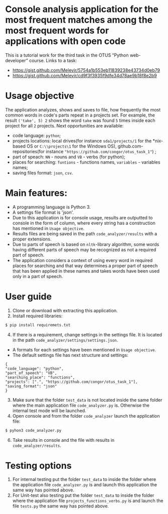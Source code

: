 # Console analysis application for the most frequent matches among the most frequent words for applications with open code

This is a tutorial work for the third task in the OTUS “Python web-developer” course.
Links to a task:
- https://gist.github.com/Melevir/5754a1b553eb11839238e43734d0eb79
- https://gist.github.com/Melevir/cd9f3f3935f9dfe34d78ae9b18f8e2b9

# Usage objective

The application analyzes, shows and saves to file, how frequently the most common words in code's parts repeat in a projects set.
For example, the result `('take', 5) 2` shows the word `take` was found `5` times inside each project for all `2` projects.
Next opportunities are available:
- code language: `python`;
- projects locations: local drives(for instance `sda1/projects/1` for the *nix-based OS or `C:\\projects\1` for the Windows OS), github.com-repositories(for instance `"https://github.com/congor/otus_task_1"`) ; 
- part of speach: `NN` - nouns and `VB` - verbs (for python);
- places for searching: `funtions` - functions names, `variables` - variables names;
- saving files format: `json`, `csv`.

# Main features:

- A programming language is Python 3.
- A settings file format is 'json'.
- Due to this application is for console usage, results are outputted to console in the form of column, where every string has a construction has mentioned in `Usage objective`.
- Results files are being saved in the path `code_analyzer/results` with a proper extensions.
- Due to parts of speech  is based on `nltk`-library algorithm, some words having different parts of speech may be recognized as not a required part of speech.
- The application considers a context of using every word in required places for searching and that way determines a proper part of speech that has been applied in these names and takes words have been used only in a part of speech.

# User guide

1. Clone or download with extracting this application.
2. Install required libraries:
```bash
$ pip install requiremets.txt
```
4. If there is a requirement, change settings in the settings file. It is located in the path `code_analyzer/settings/settings.json`.
- A formats for each settings have been mentioned in `Usage objective`.
- The default settings file has next structure and settings:
```
{
"code_language": "python",
"part_of_speech": "VB",
"searching_place": "functions",
"projects": [".", "https://github.com/congor/otus_task_1"],
"saving_format": "json"
}
```
3. Make sure that the folder `test_data` is not located inside the same folder where the main application file `code_analyzer.py` is. Otherwise the internal test mode will be launched.
5. Open console and from the folder `code_analyzer` launch the application file:
```bash
$ pyhon3 code_analyzer.py
```
6. Take results in console and the file with results in `code_analyzer/results`.

# Testing options

1. For internal testing put the folder `test_data` to inside the folder where the application file `code_analyzer.py` is and launch this application the same way has pointed above.
2. For Unit-test also testing put the folder `test_data` to inside the folder where the application file `projects_functions_verbs.py` is and launch the file `tests.py` the same way has pointed above.